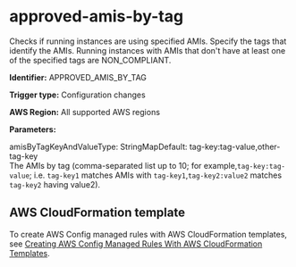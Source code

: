# approved\-amis\-by\-tag<a name="approved-amis-by-tag"></a>

Checks if running instances are using specified AMIs\. Specify the tags that identify the AMIs\. Running instances with AMIs that don't have at least one of the specified tags are NON\_COMPLIANT\.

**Identifier:** APPROVED\_AMIS\_BY\_TAG

**Trigger type:** Configuration changes

**AWS Region:** All supported AWS regions

**Parameters:**

amisByTagKeyAndValueType: StringMapDefault: tag\-key:tag\-value,other\-tag\-key  
The AMIs by tag \(comma\-separated list up to 10; for example,`tag-key:tag-value`; i\.e\. `tag-key1` matches AMIs with `tag-key1`,`tag-key2:value2` matches `tag-key2` having value2\)\.

## AWS CloudFormation template<a name="w79aac11c32c17b7c29c15"></a>

To create AWS Config managed rules with AWS CloudFormation templates, see [Creating AWS Config Managed Rules With AWS CloudFormation Templates](aws-config-managed-rules-cloudformation-templates.md)\.